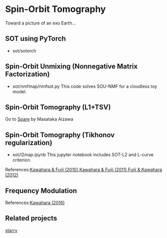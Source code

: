 # Spin-Orbit Tomography

Toward a picture of an exo Earth...

## SOT using PyTorch

- sot/sotorch


## Spin-Orbit Unmixing (Nonnegative Matrix Factorization)

- sot/nmfmap/nmfsot.py
This code solves SOU-NMF for a cloudless toy model.

## Spin-Orbit Tomography (L1+TSV)

Go to [Spare](https://github.com/HajimeKawahara/Spare) by Masataka Aizawa

## Spin-Orbit Tomography (Tikhonov regularization)

- sot/l2map.ipynb
This jupyter notebook includes SOT-L2 and L-curve criterion.


References:[Kawahara & Fujii (2010)](https://arxiv.org/abs/1004.5152),[Kawahara & Fujii (2011)](http://arxiv.org/abs/1106.0136),[Fujii & Kawahara (2012)](http://arxiv.org/abs/1204.3504)

## Frequency Modulation

References:[Kawahara (2016)](https://arxiv.org/abs/1603.02898)

## Related projects

[starry](https://github.com/rodluger/starry)

